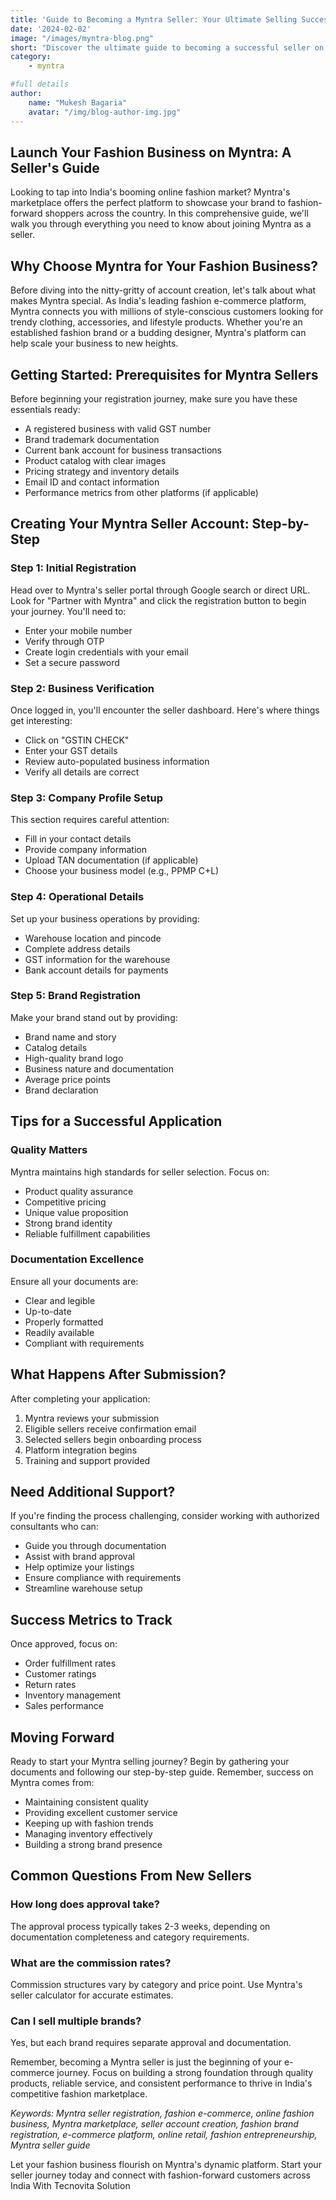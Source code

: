 ```yaml
---
title: 'Guide to Becoming a Myntra Seller: Your Ultimate Selling Success Guide'
date: '2024-02-02'
image: "/images/myntra-blog.png"
short: "Discover the ultimate guide to becoming a successful seller on Myntra, India's leading fashion e-commerce platform..."
category:
    - myntra

#full details
author:
    name: "Mukesh Bagaria"
    avatar: "/img/blog-author-img.jpg"
---
```

## Launch Your Fashion Business on Myntra: A Seller's Guide

Looking to tap into India's booming online fashion market? Myntra's marketplace offers the perfect platform to showcase your brand to fashion-forward shoppers across the country. In this comprehensive guide, we'll walk you through everything you need to know about joining Myntra as a seller.

## Why Choose Myntra for Your Fashion Business?

Before diving into the nitty-gritty of account creation, let's talk about what makes Myntra special. As India's leading fashion e-commerce platform, Myntra connects you with millions of style-conscious customers looking for trendy clothing, accessories, and lifestyle products. Whether you're an established fashion brand or a budding designer, Myntra's platform can help scale your business to new heights.

## Getting Started: Prerequisites for Myntra Sellers

Before beginning your registration journey, make sure you have these essentials ready:
- A registered business with valid GST number
- Brand trademark documentation
- Current bank account for business transactions
- Product catalog with clear images
- Pricing strategy and inventory details
- Email ID and contact information
- Performance metrics from other platforms (if applicable)

## Creating Your Myntra Seller Account: Step-by-Step

### Step 1: Initial Registration
Head over to Myntra's seller portal through Google search or direct URL. Look for "Partner with Myntra" and click the registration button to begin your journey. You'll need to:
- Enter your mobile number
- Verify through OTP
- Create login credentials with your email
- Set a secure password

### Step 2: Business Verification
Once logged in, you'll encounter the seller dashboard. Here's where things get interesting:
- Click on "GSTIN CHECK"
- Enter your GST details
- Review auto-populated business information
- Verify all details are correct

### Step 3: Company Profile Setup
This section requires careful attention:
- Fill in your contact details
- Provide company information
- Upload TAN documentation (if applicable)
- Choose your business model (e.g., PPMP C+L)

### Step 4: Operational Details
Set up your business operations by providing:
- Warehouse location and pincode
- Complete address details
- GST information for the warehouse
- Bank account details for payments

### Step 5: Brand Registration
Make your brand stand out by providing:
- Brand name and story
- Catalog details
- High-quality brand logo
- Business nature and documentation
- Average price points
- Brand declaration

## Tips for a Successful Application

### Quality Matters
Myntra maintains high standards for seller selection. Focus on:
- Product quality assurance
- Competitive pricing
- Unique value proposition
- Strong brand identity
- Reliable fulfillment capabilities

### Documentation Excellence
Ensure all your documents are:
- Clear and legible
- Up-to-date
- Properly formatted
- Readily available
- Compliant with requirements

## What Happens After Submission?

After completing your application:
1. Myntra reviews your submission
2. Eligible sellers receive confirmation email
3. Selected sellers begin onboarding process
4. Platform integration begins
5. Training and support provided

## Need Additional Support?

If you're finding the process challenging, consider working with authorized consultants who can:
- Guide you through documentation
- Assist with brand approval
- Help optimize your listings
- Ensure compliance with requirements
- Streamline warehouse setup

## Success Metrics to Track

Once approved, focus on:
- Order fulfillment rates
- Customer ratings
- Return rates
- Inventory management
- Sales performance

## Moving Forward

Ready to start your Myntra selling journey? Begin by gathering your documents and following our step-by-step guide. Remember, success on Myntra comes from:
- Maintaining consistent quality
- Providing excellent customer service
- Keeping up with fashion trends
- Managing inventory effectively
- Building a strong brand presence

## Common Questions From New Sellers

### How long does approval take?
The approval process typically takes 2-3 weeks, depending on documentation completeness and category requirements.

### What are the commission rates?
Commission structures vary by category and price point. Use Myntra's seller calculator for accurate estimates.

### Can I sell multiple brands?
Yes, but each brand requires separate approval and documentation.

Remember, becoming a Myntra seller is just the beginning of your e-commerce journey. Focus on building a strong foundation through quality products, reliable service, and consistent performance to thrive in India's competitive fashion marketplace.

*Keywords: Myntra seller registration, fashion e-commerce, online fashion business, Myntra marketplace, seller account creation, fashion brand registration, e-commerce platform, online retail, fashion entrepreneurship, Myntra seller guide*

Let your fashion business flourish on Myntra's dynamic platform. Start your seller journey today and connect with fashion-forward customers across India With Tecnovita Solution